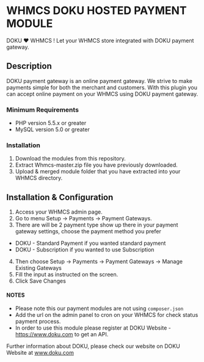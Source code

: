 # WHMCS DOKU HOSTED PAYMENT MODULE #

DOKU ❤️   WHMCS ! Let your WHMCS store integrated with DOKU  payment gateway.

## Description ##

DOKU payment gateway is an online payment gateway. We strive to make payments simple for both the merchant and customers. 
With this plugin you can accept online payment on your WHMCS using DOKU payment gateway.

### Minimum Requirements ###

- PHP version 5.5.x or greater
- MySQL version 5.0 or greater

### Installation ###

1. Download the modules from this repository.
2. Extract Whmcs-master.zip file you have previously downloaded.
3. Upload & merged module folder that you have extracted into your WHMCS directory.

## Installation & Configuration ##

1. Access your WHMCS admin page.
2. Go to menu Setup -> Payments -> Payment Gateways.
3. There are will be 2 payment type show up there in your payment gateway settings, choose the payment method you prefer
* DOKU - Standard Payment if you wanted standard payment
* DOKU - Subscription if you wanted to use Subscription
4. Then choose Setup -> Payments -> Payment Gateways -> Manage Existing Gateways
5. Fill the input as instructed on the screen. 
6. Click Save Changes

#### NOTES ####

* Please note this our payment modules are not using `composer.json` 
* Add the url on the admin panel to cron on your WHMCS for check status payment process.
* In order to use this module please register at DOKU Website - https://www.doku.com to get an API. 

Further information about DOKU, please check our website on  DOKU Website at www.doku.com
